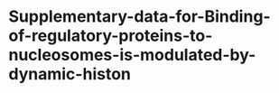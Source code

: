 # Supplementary-data-for-Binding-of-regulatory-proteins-to-nucleosomes-is-modulated-by-dynamic-histon
